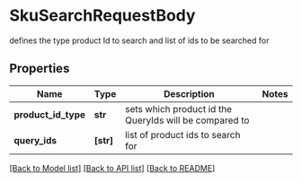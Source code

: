 # SkuSearchRequestBody

defines the type product Id to search and list of ids to be searched for

## Properties
Name | Type | Description | Notes
------------ | ------------- | ------------- | -------------
**product_id_type** | **str** | sets which product id the QueryIds will be compared to | 
**query_ids** | **[str]** | list of product ids to search for | 

[[Back to Model list]](../README.md#documentation-for-models) [[Back to API list]](../README.md#documentation-for-api-endpoints) [[Back to README]](../README.md)


